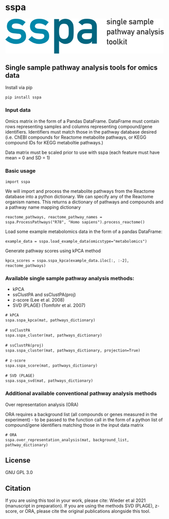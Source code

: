 # sspa
![sspa_logo](sspa_logo.png)


## Single sample pathway analysis tools for omics data

Install via pip

```
pip install sspa
```

### Input data

Omics matrix in the form of a Pandas DataFrame. DataFrame must contain rows representing samples and columns representing compound/gene identifiers. Identifiers must match those in the pathway database desired (i.e. ChEBI compounds for Reactome metabolite pathways, or KEGG compound IDs for KEGG metaboltie pathways.)

Data matrix must be scaled prior to use with sspa (each feature must have mean = 0 and SD = 1)


### Basic usage

```
import sspa
```

We will import and process the metabolite pathways from the Reactome database into a python dictionary. We can specify any of the Reactome organism names.
This returns a dictionary of pathways and compounds and a pathway name mapping dictionary

```
reactome_pathways, reactome_pathway_names = sspa.ProcessPathways("R78", "Homo sapiens").process_reactome()
```

Load some example metabolomics data in the form of a pandas DataFrame:

```
example_data = sspa.load_example_data(omicstype="metabolomics")
```

Generate pathway scores using kPCA method

```
kpca_scores = sspa.sspa_kpca(example_data.iloc[:, :-2], reactome_pathways)
```

### Available single sample pathway analysis methods:
- kPCA
- ssClustPA and ssClustPA(proj)
- z-score (Lee et al. 2008)
- SVD (PLAGE) (Tomfohr et al. 2007)

```
# kPCA
sspa.sspa_kpca(mat, pathways_dictionary)

# ssClustPA
sspa.sspa_cluster(mat, pathways_dictionary)

# ssClustPA(proj)
sspa.sspa_cluster(mat, pathways_dictionary, projection=True)

# z-score
sspa.sspa_score(mat, pathways_dictionary)

# SVD (PLAGE)
sspa.sspa_svd(mat, pathways_dictionary)
```

### Additional available conventional pathway analysis methods
Over representation analysis (ORA)

ORA requires a background list (all compounds or genes measured in the experiment) - to be passed to the function call in the form of a python list of compound/gene identifiers matching those in the input data matrix

```
# ORA
sspa.over_representation_analysis(mat, background_list, pathway_dictionary)

```

## License
GNU GPL 3.0

## Citation
If you are using this tool in your work, please cite: Wieder et al 2021 (manuscript in preparation).
If you are using the methods SVD (PLAGE), z-score, or ORA, please cite the original publications alongside this tool.